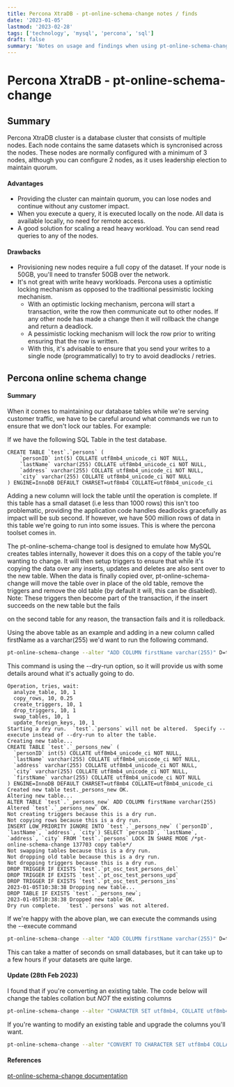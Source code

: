 ```yaml
---
title: Percona XtraDB - pt-online-schema-change notes / finds
date: '2023-01-05'
lastmod: '2023-02-28'
tags: ['technology', 'mysql', 'percona', 'sql']
draft: false
summary: 'Notes on usage and findings when using pt-online-schema-change'
---
```


# Percona XtraDB - pt-online-schema-change

## Summary

Percona XtraDB cluster is a database cluster that consists of multiple nodes.
Each node contains the same datasets which is syncronised across the nodes.
These nodes are normally configured with a minimum of 3 nodes, although you can configure 2 nodes,
as it uses leadership election to maintain quorum.

#### Advantages

- Providing the cluster can maintain quorum, you can lose nodes and continue without any customer impact.
- When you execute a query, it is executed locally on the node. All data is available locally, no need for remote access.
- A good solution for scaling a read heavy workload. You can send read queries to any of the nodes.

#### Drawbacks

- Provisioning new nodes require a full copy of the dataset. If your node is 50GB, you'll need to transfer 50GB over the network.
- It's not great with write heavy workloads. Percona uses a optimistic locking mechanism as opposed to the traditional pessimistic locking mechanism.
  - With an optimistic locking mechanism, percona will start a transaction, write the row then communicate out to other nodes. If any other node has made a change then it will rollback the change and return a deadlock.
  - A pessimistic locking mechanism will lock the row prior to writing ensuring that the row is written.
  - With this, it's advisable to ensure that you send your writes to a single node (programmatically) to try to avoid deadlocks / retries.

## Percona online schema change

#### Summary

When it comes to maintaining our database tables while we're serving customer traffic, we have to be careful around what commands we run to ensure that we don't lock our tables.
For example:

If we have the following SQL Table in the test database.

```mysql
CREATE TABLE `test`.`persons` (
    `personID` int(5) COLLATE utf8mb4_unicode_ci NOT NULL,
    `lastName` varchar(255) COLLATE utf8mb4_unicode_ci NOT NULL,
    `address` varchar(255) COLLATE utf8mb4_unicode_ci NOT NULL,
    `city` varchar(255) COLLATE utf8mb4_unicode_ci NOT NULL
) ENGINE=InnoDB DEFAULT CHARSET=utf8mb4 COLLATE=utf8mb4_unicode_ci
```

Adding a new column will lock the table until the operation is complete. If this table has a small dataset (i.e less than 1000 rows) this isn't too problematic, providing the application code handles deadlocks gracefully as impact will be sub second.
If however, we have 500 million rows of data in this table we're going to run into some issues. This is where the percona toolset comes in.

The pt-online-schema-change tool is designed to emulate how MySQL creates tables internally, however it does this on a copy of the table you're wanting to change.
It will then setup triggers to ensure that while it's copying the data over any inserts, updates and deletes are also sent over to the new table.
When the data is finally copied over, pt-online-schema-change will move the table over in place of the old table, remove the triggers and remove the old table (by default it will, this can be disabled).
Note: These triggers then become part of the transaction, if the insert succeeds on the new table but the fails

on the second table for any reason, the transaction fails and it is rolledback.

Using the above table as an example and adding in a new column called firstName as a varchar(255) we'd want to run the following command.

```bash
pt-online-schema-change --alter "ADD COLUMN firstName varchar(255)" D=test,t=persons --dry-run --print
```

This command is using the --dry-run option, so it will provide us with some details around what it's actually going to do.

```mysql
Operation, tries, wait:
  analyze_table, 10, 1
  copy_rows, 10, 0.25
  create_triggers, 10, 1
  drop_triggers, 10, 1
  swap_tables, 10, 1
  update_foreign_keys, 10, 1
Starting a dry run.  `test`.`persons` will not be altered.  Specify --execute instead of --dry-run to alter the table.
Creating new table...
CREATE TABLE `test`.`_persons_new` (
  `personID` int(5) COLLATE utf8mb4_unicode_ci NOT NULL,
  `lastName` varchar(255) COLLATE utf8mb4_unicode_ci NOT NULL,
  `address` varchar(255) COLLATE utf8mb4_unicode_ci NOT NULL,
  `city` varchar(255) COLLATE utf8mb4_unicode_ci NOT NULL,
  `firstName` varchar(255) COLLATE utf8mb4_unicode_ci NOT NULL
) ENGINE=InnoDB DEFAULT CHARSET=utf8mb4 COLLATE=utf8mb4_unicode_ci
Created new table test._persons_new OK.
Altering new table...
ALTER TABLE `test`.`_persons_new` ADD COLUMN firstName varchar(255)
Altered `test`.`_persons_new` OK.
Not creating triggers because this is a dry run.
Not copying rows because this is a dry run.
INSERT LOW_PRIORITY IGNORE INTO `test`.`_persons_new` (`personID`, `lastName`, `address`, `city`) SELECT `personID`, `lastName`, `address`, `city` FROM `test`.`persons` LOCK IN SHARE MODE /*pt-online-schema-change 137703 copy table*/
Not swapping tables because this is a dry run.
Not dropping old table because this is a dry run.
Not dropping triggers because this is a dry run.
DROP TRIGGER IF EXISTS `test`.`pt_osc_test_persons_del`
DROP TRIGGER IF EXISTS `test`.`pt_osc_test_persons_upd`
DROP TRIGGER IF EXISTS `test`.`pt_osc_test_persons_ins`
2023-01-05T10:38:38 Dropping new table...
DROP TABLE IF EXISTS `test`.`_persons_new`;
2023-01-05T10:38:38 Dropped new table OK.
Dry run complete.  `test`.`persons` was not altered.
```

If we're happy with the above plan, we can execute the commands using the --execute command

```bash
pt-online-schema-change --alter "ADD COLUMN firstName varchar(255)" D=test,t=persons --execute --print
```

This can take a matter of seconds on small databases, but it can take up to a few hours if your datasets are quite large.

#### Update (28th Feb 2023)

I found that if you're converting an existing table. The code below will change the tables collation but _NOT_ the existing columns

```bash
pt-online-schema-change --alter "CHARACTER SET utf8mb4, COLLATE utf8mb4_bin;" D=test,t=persons --execute --print
```

If you're wanting to modify an existing table and upgrade the columns you'll want.

```bash
pt-online-schema-change --alter "CONVERT TO CHARACTER SET utf8mb4 COLLATE utf8mb4_bin;" D=test,t=persons --execute --print
```

#### References

[pt-online-schema-change documentation](https://docs.percona.com/percona-toolkit/pt-online-schema-change.html#usage)
